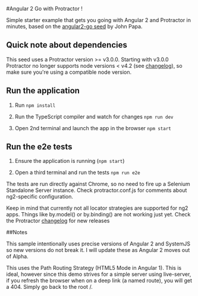 #Angular 2 Go with Protractor !

Simple starter example that gets you going with Angular 2 and Protractor in minutes, based on the
[angular2-go seed](https://github.com/johnpapa/angular2-go) by John Papa.

## Quick note about dependencies

This seed uses a Protractor version >= v3.0.0. Starting with v3.0.0 Protractor no longer supports node versions < v4.2
(see [changelog](https://github.com/angular/protractor/blob/master/CHANGELOG.md#300)), so make sure you're using a
compatible node version.

## Run the application

1. Run `npm install`

1. Run the TypeScript compiler and watch for changes `npm run dev`

1. Open 2nd terminal and launch the app in the browser `npm start`

## Run the e2e tests

1. Ensure the application is running (`npm start`)

1. Open a third terminal and run the tests `npm run e2e`

The tests are run directly against Chrome, so no need to fire up a Selenium Standalone Server instance. Check
protractor.conf.js for comments about ng2-specific configuration.

Keep in mind that currently not all locator strategies are supported for ng2 apps. Things like by.model() or by.binding()
are not working just yet. Check the Protractor [changelog](https://github.com/angular/protractor/blob/master/CHANGELOG.md)
for new releases

##Notes

This sample intentionally uses precise versions of Angular 2 and SystemJS so new versions do not break it. I will update these as Angular 2 moves out of Alpha.

This uses the Path Routing Strategy (HTML5 Mode in Angular 1). This is ideal, however since this demo strives for a simple server using live-server, if you refresh the browser when on a deep link (a named route), you will get a 404. Simply go back to the root /.
